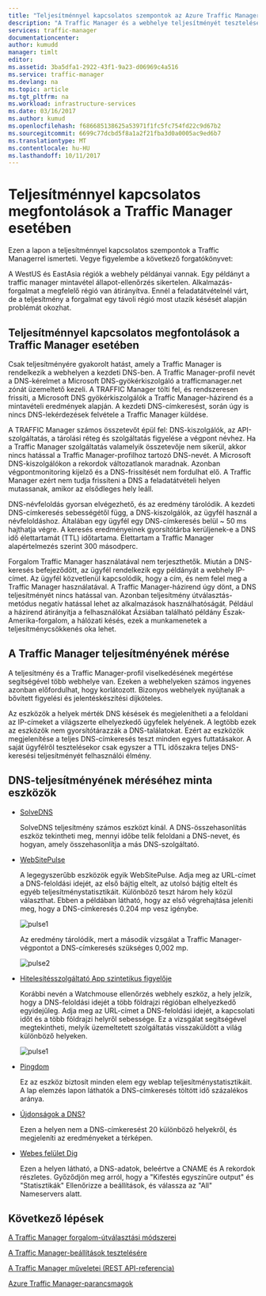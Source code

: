 ```yaml
---
title: "Teljesítménnyel kapcsolatos szempontok az Azure Traffic Managerben |} Microsoft Docs"
description: "A Traffic Manager és a webhelye teljesítményét tesztelése a Traffic Manager használata esetén a teljesítmény ismertetése"
services: traffic-manager
documentationcenter: 
author: kumudd
manager: timlt
editor: 
ms.assetid: 3ba5dfa1-2922-43f1-9a23-d06969c4a516
ms.service: traffic-manager
ms.devlang: na
ms.topic: article
ms.tgt_pltfrm: na
ms.workload: infrastructure-services
ms.date: 03/16/2017
ms.author: kumud
ms.openlocfilehash: f686685138625a53971f1fc5fc754fd22c9d67b2
ms.sourcegitcommit: 6699c77dcbd5f8a1a2f21fba3d0a0005ac9ed6b7
ms.translationtype: MT
ms.contentlocale: hu-HU
ms.lasthandoff: 10/11/2017
---
```

# <a name="performance-considerations-for-traffic-manager"></a>Teljesítménnyel kapcsolatos megfontolások a Traffic Manager esetében

Ezen a lapon a teljesítménnyel kapcsolatos szempontok a Traffic Managerrel ismerteti. Vegye figyelembe a következő forgatókönyvet:

A WestUS és EastAsia régiók a webhely példányai vannak. Egy példányt a traffic manager mintavétel állapot-ellenőrzés sikertelen. Alkalmazás-forgalmat a megfelelő régió van átirányítva. Ennél a feladatátvételnél várt, de a teljesítmény a forgalmat egy távoli régió most utazik késését alapján problémát okozhat.

## <a name="performance-considerations-for-traffic-manager"></a>Teljesítménnyel kapcsolatos megfontolások a Traffic Manager esetében

Csak teljesítményére gyakorolt hatást, amely a Traffic Manager is rendelkezik a webhelyen a kezdeti DNS-ben. A Traffic Manager-profil nevét a DNS-kérelmet a Microsoft DNS-gyökérkiszolgáló a trafficmanager.net zónát üzemeltető kezeli. A TRAFFIC Manager tölti fel, és rendszeresen frissíti, a Microsoft DNS gyökérkiszolgálók a Traffic Manager-házirend és a mintavételi eredmények alapján. A kezdeti DNS-címkeresést, során úgy is nincs DNS-lekérdezések felvétele a Traffic Manager küldése.

A TRAFFIC Manager számos összetevőt épül fel: DNS-kiszolgálók, az API-szolgáltatás, a tárolási réteg és szolgáltatás figyelése a végpont névhez. Ha a Traffic Manager szolgáltatás valamelyik összetevője nem sikerül, akkor nincs hatással a Traffic Manager-profilhoz tartozó DNS-nevét. A Microsoft DNS-kiszolgálókon a rekordok változatlanok maradnak. Azonban végpontmonitoring kijelző és a DNS-frissítését nem fordulhat elő. A Traffic Manager ezért nem tudja frissíteni a DNS a feladatátvételi helyen mutassanak, amikor az elsődleges hely leáll.

DNS-névfeloldás gyorsan elvégezhető, és az eredmény tárolódik. A kezdeti DNS-címkeresés sebességétől függ, a DNS-kiszolgálók, az ügyfél használ a névfeloldáshoz. Általában egy ügyfél egy DNS-címkeresés belül ~ 50 ms hajthatja végre. A keresés eredményeinek gyorsítótárba kerüljenek-e a DNS idő élettartamát (TTL) időtartama. Élettartam a Traffic Manager alapértelmezés szerint 300 másodperc.

Forgalom Traffic Manager használatával nem terjeszthetők. Miután a DNS-keresés befejeződött, az ügyfél rendelkezik egy példányát a webhely IP-címet. Az ügyfél közvetlenül kapcsolódik, hogy a cím, és nem felel meg a Traffic Manager használatával. A Traffic Manager-házirend úgy dönt, a DNS teljesítményét nincs hatással van. Azonban teljesítmény útválasztás-metódus negatív hatással lehet az alkalmazások használhatóságát. Például a házirend átirányítja a felhasználókat Ázsiában található példány Észak-Amerika-forgalom, a hálózati késés, ezek a munkamenetek a teljesítménycsökkenés oka lehet.

## <a name="measuring-traffic-manager-performance"></a>A Traffic Manager teljesítményének mérése

A teljesítmény és a Traffic Manager-profil viselkedésének megértése segítségével több webhelye van. Ezeken a webhelyeken számos ingyenes azonban előfordulhat, hogy korlátozott. Bizonyos webhelyek nyújtanak a bővített figyelési és jelentéskészítési díjköteles.

Az eszközök a helyek mérték DNS késések és megjelenítheti a a feloldani az IP-címeket a világszerte elhelyezkedő ügyfelek helyének. A legtöbb ezek az eszközök nem gyorsítótárazzák a DNS-találatokat. Ezért az eszközök megjelenítése a teljes DNS-címkeresés teszt minden egyes futtatásakor. A saját ügyfélről tesztelésekor csak egyszer a TTL időszakra teljes DNS-keresési teljesítményét felhasználói élmény.

## <a name="sample-tools-to-measure-dns-performance"></a>DNS-teljesítményének méréséhez minta eszközök

* [SolveDNS](http://www.solvedns.com/dns-comparison/)

    SolveDNS teljesítmény számos eszközt kínál. A DNS-összehasonlítás eszköz tekintheti meg, mennyi időbe telik feloldani a DNS-nevet, és hogyan, amely összehasonlítja a más DNS-szolgáltató.

* [WebSitePulse](http://www.websitepulse.com/help/tools.php)

    A legegyszerűbb eszközök egyik WebSitePulse. Adja meg az URL-címet a DNS-feloldási idejét, az első bájtig eltelt, az utolsó bájtig eltelt és egyéb teljesítménystatisztikáit. Különböző teszt három hely közül választhat. Ebben a példában látható, hogy az első végrehajtása jeleníti meg, hogy a DNS-címkeresés 0.204 mp vesz igénybe.

    ![pulse1](./media/traffic-manager-performance-considerations/traffic-manager-web-site-pulse.png)

    Az eredmény tárolódik, mert a második vizsgálat a Traffic Manager-végpontot a DNS-címkeresés szükséges 0,002 mp.

    ![pulse2](./media/traffic-manager-performance-considerations/traffic-manager-web-site-pulse2.png)

* [Hitelesítésszolgáltató App szintetikus figyelője](https://asm.ca.com/en/checkit.php)

    Korábbi nevén a Watchmouse ellenőrzés webhely eszköz, a hely jelzik, hogy a DNS-feloldási idejét a több földrajzi régióban elhelyezkedő egyidejűleg. Adja meg az URL-címet a DNS-feloldási idejét, a kapcsolati időt és a több földrajzi helyről sebessége. Ez a vizsgálat segítségével megtekintheti, melyik üzemeltetett szolgáltatás visszaküldött a világ különböző helyeken.

    ![pulse1](./media/traffic-manager-performance-considerations/traffic-manager-web-site-watchmouse.png)

* [Pingdom](http://tools.pingdom.com/)

    Ez az eszköz biztosít minden elem egy weblap teljesítménystatisztikáit. A lap elemzés lapon láthatók a DNS-címkeresés töltött idő százalékos aránya.

* [Újdonságok a DNS?](http://www.whatsmydns.net/)

    Ezen a helyen nem a DNS-címkeresést 20 különböző helyekről, és megjeleníti az eredményeket a térképen.

* [Webes felület Dig](http://www.digwebinterface.com)

    Ezen a helyen látható, a DNS-adatok, beleértve a CNAME és A rekordok részletes. Győződjön meg arról, hogy a "Kifestés egyszínűre output" és "Statisztikák" Ellenőrizze a beállítások, és válassza az "All" Nameservers alatt.

## <a name="next-steps"></a>Következő lépések

[A Traffic Manager forgalom-útválasztási módszerei](traffic-manager-routing-methods.md)

[A Traffic Manager-beállítások tesztelésére](traffic-manager-testing-settings.md)

[A Traffic Manager műveletei (REST API-referencia)](http://go.microsoft.com/fwlink/?LinkId=313584)

[Azure Traffic Manager-parancsmagok](http://go.microsoft.com/fwlink/p/?LinkId=400769)

